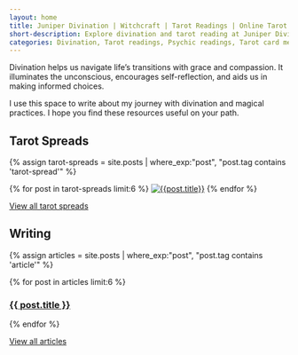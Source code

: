 ```yaml
---
layout: home
title: Juniper Divination | Witchcraft | Tarot Readings | Online Tarot Card Reading
short-description: Explore divination and tarot reading at Juniper Divination. Unlock spiritual insights, receive personalized guidance, and uncover the secrets of tarot cards with an experienced tarot card reader. Discover a wealth of resources, from tarot card meanings to intuitive insights, all designed to illuminate your path. Embrace the power of divination and start your transformative journey with Juniper Divination.
categories: Divination, Tarot readings, Psychic readings, Tarot card meanings, Spiritual guidance, Fortune telling, Tarot card decks, Tarot card interpretations, Psychic services, Online tarot readings, Intuitive readings, Oracle cards, Tarot reading online, Tarot spreads, Psychic insights, Love tarot readings, Career tarot readings, Tarot reader profiles, Tarot blog, Divination tools
---
```


Divination helps us navigate life’s transitions with grace and compassion. It illuminates the unconscious, encourages self-reflection, and aids us in making informed choices. 

I use this space to write about my journey with divination and magical practices. I hope you find these resources useful on your path.
<br>

## Tarot Spreads
{% assign tarot-spreads = site.posts | where_exp:"post",
"post.tag contains 'tarot-spread'" %}
<div class="gallery tarot-gallery">
{% for post in tarot-spreads limit:6 %}
  <a href="{{ post.url }}"><img src="/assets/img/tarot-spread/thumbs/{{post.img}}" alt="{{post.title}}"></a>
{% endfor %}
<p><a href="/free-tarot-spreads" class="fancy blue">View all tarot spreads</a></p>
</div>


## Writing
{% assign articles = site.posts | where_exp:"post",
"post.tag contains 'article'" %}
<div class="gallery article-gallery">
{% for post in articles limit:6 %}
<a href="{{ post.url }}">
 <div class="article" style="background-image:url(/assets/img/article/{{post.img}});">
    <div class="white-overlay">
      <h3>
        {{ post.title }}
      </h3>
    </div>
  </div>
</a>
{% endfor %}
<p><a href="/articles" class="fancy blue">View all articles</a></p>
</div>